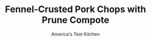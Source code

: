 ---
layout: ../../layouts/MarkdownPostLayout.astro
title: Fennel-Crusted Pork Chops with Prune Compote
author: America's Test Kitchen
pubDate: 2023-03-15
description: "We cook the compote in the skillet after browning the chops, which minimizes cleanup while maximizing taste, as the pork drippings help flavor the compote."
image_url: https://res.cloudinary.com/hksqkdlah/image/upload/ar_1:1,c_fill,dpr_2.0,f_auto,fl_lossy.progressive.strip_profile,g_faces:auto,q_auto:low,w_344/22505_sfs-fennel-crusted-pork-chops-with-prune-compote-051
tags: ["Main Courses","Pork","Weeknight"]
calories: 2018
protein: 41
carbohydrates: 34
fats: 
fiber: 1
ingredients: ["4 (8- to 10-ounce), bone-in pork rib chops, 1/2 inch thick, trimmed",", Salt and pepper","1 tablespoon ground, fennel","1 tablespoon, vegetable oil","2 tablespoons, minced shallot","1 cup, pitted prunes, chopped","1/2 cup, port","1/4 cup, cider vinegar","1/2 teaspoon, grated orange zest plus 1/4 cup juice","1/8 teaspoon, cayenne pepper"]
serves: 4
time: "30 minutes"
instructions: ["Pat pork dry with paper towels and season with salt, pepper and 2 teaspoons fennel. Heat oil in 12-inch skillet over medium-high heat until just smoking. Add pork and cook until well browned and meat registers 140 degrees, about 4 minutes per side; transfer to platter and tent loosely with foil.","Add shallot to now-empty skillet and cook until softened, about 2 minutes. Add prunes, port, vinegar, orange zest and juice, cayenne, and remaining 1 teaspoon fennel and bring to boil. Reduce heat to medium-low and simmer until syrupy and reduced to 1 cup, about 8 minutes. Add any accumulated pork juices to compote and season with salt and pepper to taste. Spoon compote over pork and serve."]
nutrition: ["1078 mg Potassium","445 mg Phosphorus","79 mg Calcium","2 mg Iron","75 mg Magnesium","774 mg Sodium","3 mg Zinc","21 g Fat","13 mg Niacin (B3)","9 g Monounsaturated","2 g Polyunsaturated","9 mg Vitamin C","132 mg Cholesterol","5 g Saturated","1 g Fiber","4 µg Folate (food)","1 g Sugars","2 µg Vitamin K","167 g Water","34 g Carbs","4 µg Folate equivalent (total)","41 g Protein","1 mg Vitamin E","1 µg Vitamin B12","1 mg Vitamin B6","36 µg Vitamin A","504 kcal Energy","2018 calories"]
notes: "To prevent the pork chops from curling while they cook, cut two slits about 2 inches apart through the fat and connective tissue on one side of each chop."
---